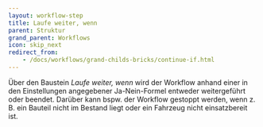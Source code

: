 ```yaml
---
layout: workflow-step
title: Laufe weiter, wenn
parent: Struktur
grand_parent: Workflows
icon: skip_next
redirect_from:
    - /docs/workflows/grand-childs-bricks/continue-if.html
---
```


Über den Baustein _Laufe weiter, wenn_ wird der Workflow anhand einer in den Einstellungen angegebener Ja-Nein-Formel entweder weitergeführt oder beendet.
Darüber kann bspw. der Workflow gestoppt werden, wenn z. B. ein Bauteil nicht im Bestand liegt oder ein Fahrzeug nicht einsatzbereit ist.
